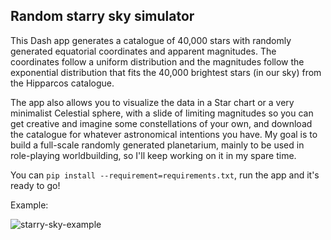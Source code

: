 ## Random starry sky simulator

This Dash app generates a catalogue of 40,000 stars with randomly generated equatorial coordinates and apparent magnitudes. The coordinates follow a uniform distribution and the magnitudes follow the exponential distribution that fits the 40,000 brightest stars (in our sky) from the Hipparcos catalogue.

The app also allows you to visualize the data in a Star chart or a very minimalist Celestial sphere, with a slide of limiting magnitudes so you can get creative and imagine some constellations of your own, and download the catalogue for whatever astronomical intentions you have. My goal is to build a full-scale randomly generated planetarium, mainly to be used in role-playing worldbuilding, so I'll keep working on it in my spare time.

You can `pip install --requirement=requirements.txt`, run the app and it's ready to go!

Example:

![starry-sky-example](https://github.com/user-attachments/assets/21428c33-931e-4b57-bc51-10d4509fb6d5)
